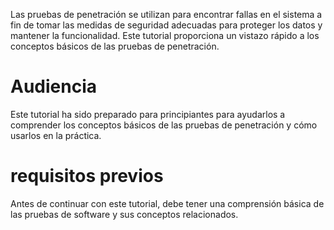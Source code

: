 Las pruebas de penetración se utilizan para encontrar fallas en el sistema a fin de tomar las medidas de seguridad adecuadas para proteger los datos y mantener la funcionalidad. Este tutorial proporciona un vistazo rápido a los conceptos básicos de las pruebas de penetración.

# Audiencia

Este tutorial ha sido preparado para principiantes para ayudarlos a comprender los conceptos básicos de las pruebas de penetración y cómo usarlos en la práctica.

# requisitos previos

Antes de continuar con este tutorial, debe tener una comprensión básica de las pruebas de software y sus conceptos relacionados.